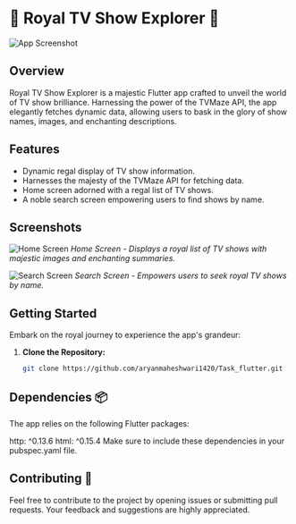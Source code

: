 # 👑 Royal TV Show Explorer 👑

![App Screenshot](https://github.com/aryanmaheshwari1420/Task_flutter/assets/98485902/cdcdebbd-d50a-44ec-9163-9350f2b1bbbe)

## Overview
Royal TV Show Explorer is a majestic Flutter app crafted to unveil the world of TV show brilliance. Harnessing the power of the TVMaze API, the app elegantly fetches dynamic data, allowing users to bask in the glory of show names, images, and enchanting descriptions.

## Features
- Dynamic regal display of TV show information.
- Harnesses the majesty of the TVMaze API for fetching data.
- Home screen adorned with a regal list of TV shows.
- A noble search screen empowering users to find shows by name.

## Screenshots

![Home Screen](https://github.com/aryanmaheshwari1420/Task_flutter/assets/98485902/26169f75-78db-48de-8bbf-f6f29be9224e)
*Home Screen - Displays a royal list of TV shows with majestic images and enchanting summaries.*

![Search Screen](https://github.com/aryanmaheshwari1420/Task_flutter/assets/98485902/49c1b39c-1c37-4bb1-8fc9-978e9c6079df)
*Search Screen - Empowers users to seek royal TV shows by name.*

## Getting Started
Embark on the royal journey to experience the app's grandeur:

1. **Clone the Repository:**
   ```bash
   git clone https://github.com/aryanmaheshwari1420/Task_flutter.git


## Dependencies 📦
The app relies on the following Flutter packages:

http: ^0.13.6
html: ^0.15.4
Make sure to include these dependencies in your pubspec.yaml file.

## Contributing 🤝
Feel free to contribute to the project by opening issues or submitting pull requests. Your feedback and suggestions are highly appreciated.
